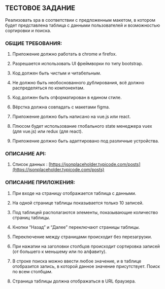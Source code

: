 ## ТЕСТОВОЕ ЗАДАНИЕ
Реализовать spa в соответствии с предложенным макетом, в котором будет представлена таблица с данными пользователей и возможностью сортировки и поиска.


### ОБЩИЕ ТРЕБОВАНИЯ:  

 1. Приложение должно работать в chrome и firefox.

 2.  Разрешается использовать UI фреймворки по типу bootstrap.

 3.   Код должен быть чистым и читабельным.

 4.  Не должно быть необоснованного дублирования, всё должно распределяться по компонентам.

 5.  Код должен быть отформатирован в едином стиле.

 6.  Вёрстка должна совпадать с макетами figma.

 7.  Приложение должно быть написано на vue.js или react.

 8.  Плюсом будет использование глобального state менеджера   vuex (для vue.js) или redux (для react).

 9.  Приложение должно быть адаптировано под различные устройства.

### ОПИСАНИЕ API:
1.  Список данных : [https://jsonplaceholder.typicode.com/posts](https://jsonplaceholder.typicode.com/posts)
### ОПИСАНИЕ ПРИЛОЖЕНИЯ:
1.  При входе на страницу отображается таблица с данными.
    
2.  На одной странице таблицы показывается только 10 записей.
    
3.  Под таблицей располагаются элементы, показывающие количество страниц таблицы.
    
4.  Кнопки “Назад” и “Далее” переключают страницы таблицы.
    
5.  Переключение между страницами происходит без перезагрузки.
    
6.  При нажатии на заголовки столбцов происходит сортировка записей (от большего к меньшему или по алфавиту).
    
7.  В строке поиска можно ввести любое значение, и в таблице отобразится запись, в которой данное значение присутствует. Поиск по всем столбцам.
    
8.  Страница таблицы должна отображаться в URL браузера.
